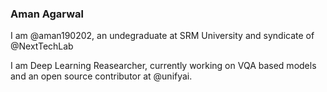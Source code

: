 ### Aman Agarwal
I am @aman190202, an undegraduate at SRM University and syndicate of @NextTechLab

I am Deep Learning Reasearcher, currently working on VQA based models and an open source contributor at @unifyai.
